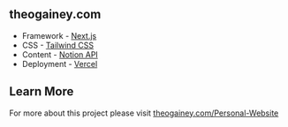## theogainey.com 
- Framework - [Next.js](https://nextjs.org/)
- CSS  - [Tailwind CSS](https://tailwindcss.com/)
- Content - [Notion API](https://developers.notion.com/)
- Deployment - [Vercel](https://vercel.com/)

## Learn More
For more about this project please visit [theogainey.com/Personal-Website](https://www.theogainey.com/projects/Personal-Website)
